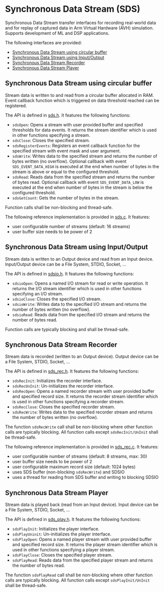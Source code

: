 # Synchronous Data Stream (SDS)

Synchronous Data Stream transfer interfaces for recording real-world data and 
for replay of captured data in Arm Virtual Hardware (AVH) simulation. 
Supports development of ML and DSP applications.

The following interfaces are provided:
- [Synchronous Data Stream using circular buffer](#synchronous-data-stream-using-circular-buffer)
- [Synchronous Data Stream using Input/Output](#synchronous-data-stream-using-inputoutput)
- [Synchronous Data Stream Recorder](#synchronous-data-stream-recorder)
- [Synchronous Data Stream Player](#synchronous-data-stream-player)

## Synchronous Data Stream using circular buffer

Stream data is written to and read from a circular buffer allocated in RAM. Event callback function 
which is triggered on data threshold reached can be registered.  

The API is defined in [sds.h](include/sds.h). It features the following functions:
- `sdsOpen`: Opens a stream with user provided buffer and specified thresholds for data events. 
  It returns the stream identifier which is used in other functions specifying a stream.
- `sdsClose`: Closes the specified stream.
- `sdsRegisterEvents`: Registers an event callback function for the specified stream 
   with event mask and user argument.
- `sdsWrite`: Writes data to the specified stream and returns the number of bytes written (no overflow). 
  Optional callback with event `SDS_EVENT_DATA_HIGH` is executed at the end when number of bytes 
  in the stream is above or equal to the configured threshold.
- `sdsRead`: Reads data from the specified stream and returns the number of bytes read. 
  Optional callback with event `SDS_EVENT_DATA_LOW` is executed at the end when number of bytes 
  in the stream is below the configured threshold.
- `sdsGetCount`: Gets the number of bytes in the stream.

Function calls shall be non-blocking and thread-safe.

The following reference implementation is provided in [sds.c](source/sds.c). It features:
- user configurable number of streams (default: 16 streams)
- user buffer size needs to be power of 2

## Synchronous Data Stream using Input/Output

Stream data is written to an Output device and read from an Input device. Input/Output device
can be a File System, STDIO, Socket, ...  

The API is defined in [sdsio.h](include/sdsio.h). It features the following functions:
- `sdsioOpen`: Opens a named I/O stream for read or write operation. 
  It returns the I/O stream identifier which is used in other functions specifying an I/O stream.
- `sdsioClose`: Closes the specified I/O stream.
- `sdsioWrite`: Writes data to the specified I/O stream and returns the number of bytes written (no overflow).
- `sdsioRead`: Reads data from the specified I/O stream and returns the number of bytes read.

Function calls are typically blocking and shall be thread-safe.

## Synchronous Data Stream Recorder

Stream data is recorded (written to an Output device). 
Output device can be a File System, STDIO, Socket, ...  

The API is defined in [sds_rec.h](include/sds_rec.h). It features the following functions:
- `sdsRecInit`: Initializes the recorder interface.
- `sdsRecUnInit`: Un-initializes the recorder interface.
- `sdsRecOpen`: Opens a named recorder stream with user provided buffer and specified record size. 
  It returns the recorder stream identifier which is used in other functions specifying a recorder stream.
- `sdsRecClose`: Closes the specified recorder stream.
- `sdsRecWrite`: Writes data to the specified recorder stream and returns the number of bytes written (no overflow).

The function `sdsRecWrite` call shall be non-blocking where other function calls are typically blocking. 
All function calls except `sdsRecInit/UnInit` shall be thread-safe.

The following reference implementation is provided in [sds_rec.c](source/sds_rec.c). It features:
- user configurable number of streams (default: 8 streams, max: 30)
- user buffer size needs to be power of 2
- user configurable maximum record size (default: 1024 bytes)
- uses SDS buffer (non-blocking `sdsRecWrite`) and SDSIO
- uses a thread for reading from SDS buffer and writing to blocking SDSIO

## Synchronous Data Stream Player

Stream data is played back (read from an Input device). 
Input device can be a File System, STDIO, Socket, ...  

The API is defined in [sds_play.h](include/sds_play.h). It features the following functions:
- `sdsPlayInit`: Initializes the player interface.
- `sdsPlayUninit`: Un-initializes the player interface.
- `sdsPlayOpen`: Opens a named player stream with user provided buffer and specified record size. 
  It returns the player stream identifier which is used in other functions specifying a player stream.
- `sdsPlayClose`: Closes the specified player stream.
- `sdsPlayRead`: Reads data from the specified player stream and returns the number of bytes read.

The function `sdsPlayRead` call shall be non-blocking where other function calls are typically blocking. 
All function calls except `sdsPlayInit/UnInit` shall be thread-safe.
